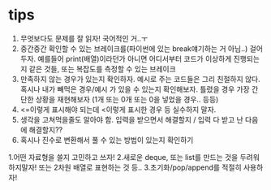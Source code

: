 # tips



1. 무엇보다도 문제를 잘 읽자! 국어적인 거..ㅜ
2. 중간중간 확인할 수 있는 브레이크를(파이썬에 있는 break얘기하는 거 아님..) 걸어두자. 예를들어 print(배열)이라던가 아니면 어디서부터 코드가 이상하게 진행되는지 같은 것들, 또는 복잡도를 측정할 수 있는 브레이크
3. 만족하지 않는 경우가 있는지 확인하자. 예시로 주는 코드들은 그리 친절하지 않다. 혹시나 내가 빼먹은 경우/예시 가 있을 수 있는지 확인해보자. 틀렸을 경우 가장 간단한 상황을 재현해보자 (1개 또는 0개 또는 0을 넣었을 경우.. 등등)
4. <=이렇게 표시해야 되는데 <이렇게 표시한 경우 등 실수하지 말자.
5. 생각을 고쳐먹을줄도 알아야 함. 입력을 받으면서 해결할지 / 입력 다 받고 난 다음에 해결할지??
6. 혹시나 진수로 변환해서 풀 수 있는 방법이 있는지 확인하기

1.어떤 자료형을 쓸지 고민하고 쓰자! 2.새로운 deque, 또는 list를 만드는 것을 두려워하지말자! 또는 2차원 배열로 표현하는 것 등.. 3.초기화/pop/append를 적절히 사용하자!
